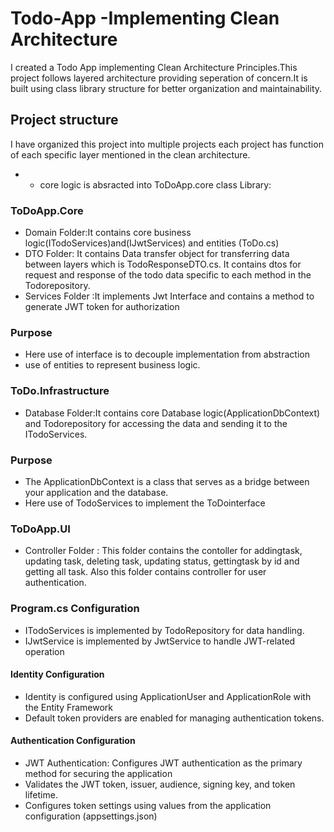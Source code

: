 # Todo-App -Implementing Clean Architecture

I created a Todo App implementing Clean Architecture Principles.This project follows layered architecture providing seperation of concern.It is built using class library structure for better organization and maintainability.

## Project structure

I have organized this project into multiple projects each project has function of each specific layer mentioned in the clean architecture.

- - core logic is absracted into ToDoApp.core class Library:

### ToDoApp.Core

- Domain Folder:It contains core business logic(ITodoServices)and(IJwtServices) and entities (ToDo.cs)
- DTO Folder: It contains Data transfer object for transferring data between layers which is TodoResponseDTO.cs. It contains dtos for request and response of the todo data specific to each method in the Todorepository.
- Services Folder :It implements Jwt Interface and contains a method to generate JWT token for authorization

### Purpose

- Here use of interface is to decouple implementation from abstraction
- use of entities to represent business logic.

### ToDo.Infrastructure

- Database Folder:It contains core Database logic(ApplicationDbContext) and Todorepository for accessing the data and sending it to the ITodoServices.

### Purpose

- The ApplicationDbContext is a class that serves as a bridge between your application and the database.
- Here use of TodoServices to implement the ToDointerface

### ToDoApp.UI

- Controller Folder : This folder contains the contoller for addingtask, updating task, deleting task, updating status, gettingtask by id and getting all task. Also this folder contains controller for user authentication.

### Program.cs Configuration

- ITodoServices is implemented by TodoRepository for data handling.
- IJwtService is implemented by JwtService to handle JWT-related operation

#### Identity Configuration

- Identity is configured using ApplicationUser and ApplicationRole with the Entity Framework
- Default token providers are enabled for managing authentication tokens.

#### Authentication Configuration

- JWT Authentication: Configures JWT authentication as the primary method for securing the application
- Validates the JWT token, issuer, audience, signing key, and token lifetime.
- Configures token settings using values from the application configuration (appsettings.json)
